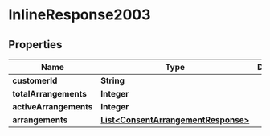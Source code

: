 # InlineResponse2003

## Properties
Name | Type | Description | Notes
------------ | ------------- | ------------- | -------------
**customerId** | **String** |  | 
**totalArrangements** | **Integer** |  |  [optional]
**activeArrangements** | **Integer** |  |  [optional]
**arrangements** | [**List&lt;ConsentArrangementResponse&gt;**](ConsentArrangementResponse.md) |  | 
